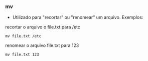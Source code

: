 ### mv


- Utilizado para "recortar" ou "renomear" um arquivo. Exemplos:

recortar o arquivo o file.txt para /etc

``mv file.txt /etc``

renomear o arquivo file.txt para 123

``mv file.txt 123``
	


